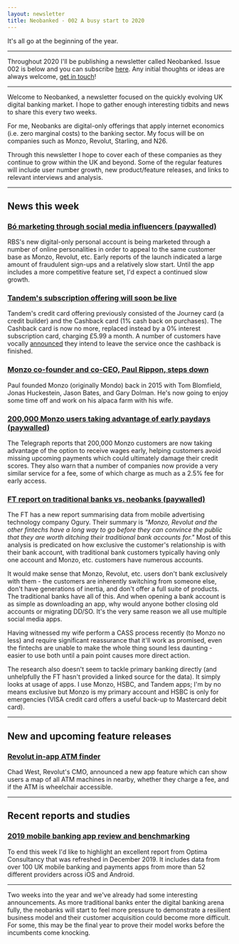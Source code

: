 ```yaml
---
layout: newsletter
title: Neobanked - 002 A busy start to 2020
---
```


It's all go at the beginning of the year.

---

Throughout 2020 I'll be publishing a newsletter called Neobanked. Issue 002 is below and you can subscribe [here](https://neobanked.substack.com). Any initial thoughts or ideas are always welcome, [get in touch](murdo.connochie@gmail.com)!

---

Welcome to Neobanked, a newsletter focused on the quickly evolving UK digital banking market. I hope to gather enough interesting tidbits and news to share this every two weeks.

For me, Neobanks are digital-only offerings that apply internet economics (i.e. zero marginal costs) to the banking sector. My focus will be on companies such as Monzo, Revolut, Starling, and N26. 

Through this newsletter I hope to cover each of these companies as they continue to grow within the UK and beyond. Some of the regular features will include user number growth, new product/feature releases, and links to relevant interviews and analysis.

---

## News this week

### [Bó marketing through social media influencers (paywalled)](https://www.telegraph.co.uk/technology/2020/01/01/rbs-recruits-army-digital-influencers-promote-new-banking-app/)
RBS's new digital-only personal account is being marketed through a number of online personalities in order to appeal to the same customer base as Monzo, Revolut, etc. Early reports of the launch indicated a large amount of fraudulent sign-ups and a relatively slow start. Until the app includes a more competitive feature set, I'd expect a continued slow growth.

### [Tandem's subscription offering will soon be live](https://help.tandem.co.uk/en/articles/3615880-tandem-membership-faqs)
Tandem's credit card offering previously consisted of the Journey card (a credit builder) and the Cashback card (1% cash back on purchases). The Cashback card is now no more, replaced instead by a 0% interest subscription card, charging £5.99 a month. A number of customers have vocally [announced](https://www.telegraph.co.uk/technology/2020/01/08/customers-threaten-leave-tandem-bank-announcement-new-6-monthly/) they intend to leave the service once the cashback is finished.

### [Monzo co-founder and co-CEO, Paul Rippon, steps down](https://www.linkedin.com/pulse/ive-stepped-down-from-monzo-paul-rippon)
Paul founded Monzo (originally Mondo) back in 2015 with Tom Blomfield, Jonas Huckestein, Jason Bates, and Gary Dolman. He's now going to enjoy some time off and work on his alpaca farm with his wife.

### [200,000 Monzo users taking advantage of early paydays (paywalled)](https://www.telegraph.co.uk/money/consumer-affairs/200000-monzo-customers-getting-paid-day-early/)
The Telegraph reports that 200,000 Monzo customers are now taking advantage of the option to receive wages early, helping customers avoid missing upcoming payments which could ultimately damage their credit scores. They also warn that a number of companies now provide a very similar service for a fee, some of which charge as much as a 2.5% fee for early access.

### [FT report on traditional banks vs. neobanks (paywalled)](https://ftalphaville.ft.com/2019/12/18/1576674529000/Fintech-users-just-can-t-get-enough-of-traditional-banks/)
The FT has a new report summarising data from mobile advertising technology company Ogury. Their summary is *"Monzo, Revolut and the other fintechs have a long way to go before they can convince the public that they are worth ditching their traditional bank accounts for."* Most of this analysis is predicated on how exclusive the customer's relationship is with their bank account, with traditional bank customers typically having only one account and Monzo, etc. customers have numerous accounts.

It would make sense that Monzo, Revolut, etc. users don't bank exclusively with them - the customers are inherently switching from someone else, don't have generations of inertia, and don't offer a full suite of products. The traditional banks have all of this. And when opening a bank account is as simple as downloading an app, why would anyone bother closing old accounts or migrating DD/SO. It's the very same reason we all use multiple social media apps.
 
Having witnessed my wife perform a CASS process recently (to Monzo no less) and require significant reassurance that it'll work as promised, even the fintechs are unable to make the whole thing sound less daunting - easier to use both until a pain point causes more direct action.
 
The research also doesn't seem to tackle primary banking directly (and unhelpfully the FT hasn't provided a linked source for the data). It simply looks at usage of apps. I use Monzo, HSBC, and Tandem apps; I'm by no means exclusive but Monzo is my primary account and HSBC is only for emergencies (VISA credit card offers a useful back-up to Mastercard debit card).

---

## New and upcoming feature releases

### [Revolut in-app ATM finder](https://twitter.com/ChadWestTweets/status/1212665721588764673)
Chad West, Revolut's CMO, announced a new app feature which can show users a map of all ATM machines in nearby, whether they charge a fee, and if the ATM is wheelchair accessible.

---

## Recent reports and studies

### [2019 mobile banking app review and benchmarking](https://www.optima-consultancy.com/Bankapp19)
To end this week I'd like to highlight an excellent report from Optima Consultancy that was refreshed in December 2019. It includes data from over 100 UK mobile banking and payments apps from more than 52 different providers across iOS and Android. 

---

Two weeks into the year and we've already had some interesting announcements. As more traditional banks enter the digital banking arena fully, the neobanks will start to feel more pressure to demonstrate a resilient business model and their customer acquisition could become more difficult. For some, this may be the final year to prove their model works before the incumbents come knocking.
